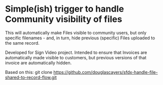 # Simple(ish) trigger to handle Community visibility of files

This will automatically make Files visible to community users, but only specific filenames - and, in turn, hide previous (specific) Files uploaded to the same record.

Developed for Sign Video project. Intended to ensure that Invoices are automatically made visible to customers, but previous versions of that invoice are automatically hidden.

Based on this:
    git clone https://github.com/douglascayers/sfdx-handle-file-shared-to-record-flow.git

